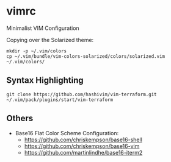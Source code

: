 # vimrc
Minimalist VIM Configuration

Copying over the Solarized theme:
```
mkdir -p ~/.vim/colors
cp ~/.vim/bundle/vim-colors-solarized/colors/solarized.vim ~/.vim/colors/
```

## Syntax Highlighting
```
git clone https://github.com/hashivim/vim-terraform.git ~/.vim/pack/plugins/start/vim-terraform
```

## Others
- Base16 Flat Color Scheme Configuration:
  - https://github.com/chriskempson/base16-shell
  - https://github.com/chriskempson/base16-vim
  - https://github.com/martinlindhe/base16-iterm2
  
